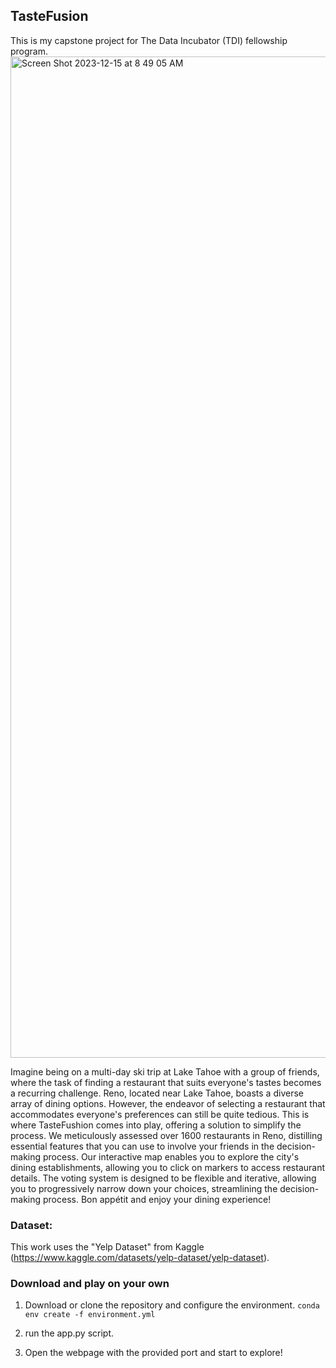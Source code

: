 ## TasteFusion
This is my capstone project for The Data Incubator (TDI) fellowship program.
<img width="1602" alt="Screen Shot 2023-12-15 at 8 49 05 AM" src="https://github.com/xiyuyi/TasteFusion/assets/8964244/21778b74-721b-42cf-8720-a81c9b0056b9">

Imagine being on a multi-day ski trip at Lake Tahoe with a group of friends, where the task of finding a restaurant that suits everyone's tastes becomes a recurring challenge. Reno, located near Lake Tahoe, boasts a diverse array of dining options. However, the endeavor of selecting a restaurant that accommodates everyone's preferences can still be quite tedious. This is where TasteFushion comes into play, offering a solution to simplify the process. We meticulously assessed over 1600 restaurants in Reno, distilling essential features that you can use to involve your friends in the decision-making process. Our interactive map enables you to explore the city's dining establishments, allowing you to click on markers to access restaurant details. The voting system is designed to be flexible and iterative, allowing you to progressively narrow down your choices, streamlining the decision-making process. Bon appétit and enjoy your dining experience!

### Dataset:
This work uses the "Yelp Dataset" from Kaggle (https://www.kaggle.com/datasets/yelp-dataset/yelp-dataset).

### Download and play on your own
1. Download or clone the repository and configure the environment. 
`conda env create -f environment.yml`
2. run the app.py script.

3. Open the webpage with the provided port and start to explore!


